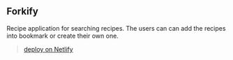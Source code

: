 ## Forkify
Recipe application for searching recipes. The users can can add the recipes into bookmark or create their own one. 
>[deploy on Netlify](https://forkify-course-mia.netlify.app/)
